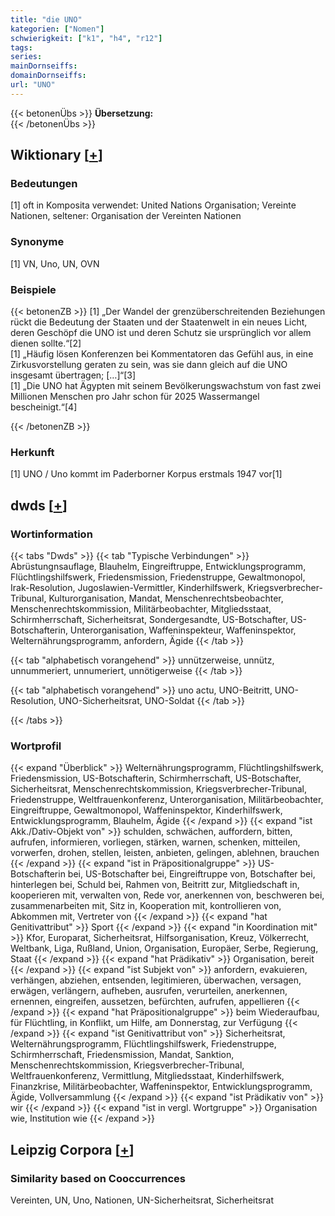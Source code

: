 ```yaml
---
title: "die UNO"
kategorien: ["Nomen"]
schwierigkeit: ["k1", "h4", "r12"]
tags:
series:
mainDornseiffs:
domainDornseiffs:
url: "UNO"
---
```


{{< betonenÜbs >}}
**Übersetzung:**  
{{< /betonenÜbs >}}

## Wiktionary [[+](https://de.wiktionary.org/wiki/UNO)]

### Bedeutungen
[1] oft in Komposita verwendet: United Nations Organisation; Vereinte Nationen, seltener: Organisation der Vereinten Nationen  

### Synonyme
[1] VN, Uno, UN, OVN  

### Beispiele
{{< betonenZB >}}
[1] „Der Wandel der grenzüberschreitenden Beziehungen rückt die Bedeutung der Staaten und der Staatenwelt in ein neues Licht, deren Geschöpf die UNO ist und deren Schutz sie ursprünglich vor allem dienen sollte.“[2]  
[1] „Häufig lösen Konferenzen bei Kommentatoren das Gefühl aus, in eine Zirkusvorstellung geraten zu sein, was sie dann gleich auf die UNO insgesamt übertragen; […]“[3]  
[1] „Die UNO hat Ägypten mit seinem Bevölkerungswachstum von fast zwei Millionen Menschen pro Jahr schon für 2025 Wassermangel bescheinigt.“[4]  

{{< /betonenZB >}}
### Herkunft
[1] UNO / Uno kommt im Paderborner Korpus erstmals 1947 vor[1]  



## dwds [[+](https://www.dwds.de/wb/UNO)]

### Wortinformation
{{< tabs "Dwds" >}}
{{< tab "Typische Verbindungen" >}}
Abrüstungnsauflage, Blauhelm, Eingreiftruppe, Entwicklungsprogramm, Flüchtlingshilfswerk, Friedensmission, Friedenstruppe, Gewaltmonopol, Irak-Resolution, Jugoslawien-Vermittler, Kinderhilfswerk, Kriegsverbrecher-Tribunal, Kulturorganisation, Mandat, Menschenrechtsbeobachter, Menschenrechtskommission, Militärbeobachter, Mitgliedsstaat, Schirmherrschaft, Sicherheitsrat, Sondergesandte, US-Botschafter, US-Botschafterin, Unterorganisation, Waffeninspekteur, Waffeninspektor, Welternährungsprogramm, anfordern, Ägide
{{< /tab >}}

{{< tab "alphabetisch vorangehend" >}}
unnützerweise, unnütz, unnummeriert, unnumeriert, unnötigerweise
{{< /tab >}}

{{< tab "alphabetisch vorangehend" >}}
uno actu, UNO-Beitritt, UNO-Resolution, UNO-Sicherheitsrat, UNO-Soldat
{{< /tab >}}

{{< /tabs >}}

### Wortprofil
{{< expand "Überblick" >}} Welternährungsprogramm, Flüchtlingshilfswerk, Friedensmission, US-Botschafterin, Schirmherrschaft, US-Botschafter, Sicherheitsrat, Menschenrechtskommission, Kriegsverbrecher-Tribunal, Friedenstruppe, Weltfrauenkonferenz, Unterorganisation, Militärbeobachter, Eingreiftruppe, Gewaltmonopol, Waffeninspektor, Kinderhilfswerk, Entwicklungsprogramm, Blauhelm, Ägide {{< /expand >}}
{{< expand "ist Akk./Dativ-Objekt von" >}} schulden, schwächen, auffordern, bitten, aufrufen, informieren, vorliegen, stärken, warnen, schenken, mitteilen, vorwerfen, drohen, stellen, leisten, anbieten, gelingen, ablehnen, brauchen {{< /expand >}}
{{< expand "ist in Präpositionalgruppe" >}} US-Botschafterin bei, US-Botschafter bei, Eingreiftruppe von, Botschafter bei, hinterlegen bei, Schuld bei, Rahmen von, Beitritt zur, Mitgliedschaft in, kooperieren mit, verwalten von, Rede vor, anerkennen von, beschweren bei, zusammenarbeiten mit, Sitz in, Kooperation mit, kontrollieren von, Abkommen mit, Vertreter von {{< /expand >}}
{{< expand "hat Genitivattribut" >}} Sport {{< /expand >}}
{{< expand "in Koordination mit" >}} Kfor, Europarat, Sicherheitsrat, Hilfsorganisation, Kreuz, Völkerrecht, Weltbank, Liga, Rußland, Union, Organisation, Europäer, Serbe, Regierung, Staat {{< /expand >}}
{{< expand "hat Prädikativ" >}} Organisation, bereit {{< /expand >}}
{{< expand "ist Subjekt von" >}} anfordern, evakuieren, verhängen, abziehen, entsenden, legitimieren, überwachen, versagen, erwägen, verlängern, aufheben, ausrufen, verurteilen, anerkennen, ernennen, eingreifen, aussetzen, befürchten, aufrufen, appellieren {{< /expand >}}
{{< expand "hat Präpositionalgruppe" >}} beim Wiederaufbau, für Flüchtling, in Konflikt, um Hilfe, am Donnerstag, zur Verfügung {{< /expand >}}
{{< expand "ist Genitivattribut von" >}} Sicherheitsrat, Welternährungsprogramm, Flüchtlingshilfswerk, Friedenstruppe, Schirmherrschaft, Friedensmission, Mandat, Sanktion, Menschenrechtskommission, Kriegsverbrecher-Tribunal, Weltfrauenkonferenz, Vermittlung, Mitgliedsstaat, Kinderhilfswerk, Finanzkrise, Militärbeobachter, Waffeninspektor, Entwicklungsprogramm, Ägide, Vollversammlung {{< /expand >}}
{{< expand "ist Prädikativ von" >}} wir {{< /expand >}}
{{< expand "ist in vergl. Wortgruppe" >}} Organisation wie, Institution wie {{< /expand >}}

## Leipzig Corpora [[+](https://corpora.uni-leipzig.de/en/res?word=UNO&corpusId=deu_newscrawl-public_2018)]


### Similarity based on Cooccurrences
Vereinten, UN, Uno, Nationen, UN-Sicherheitsrat, Sicherheitsrat

